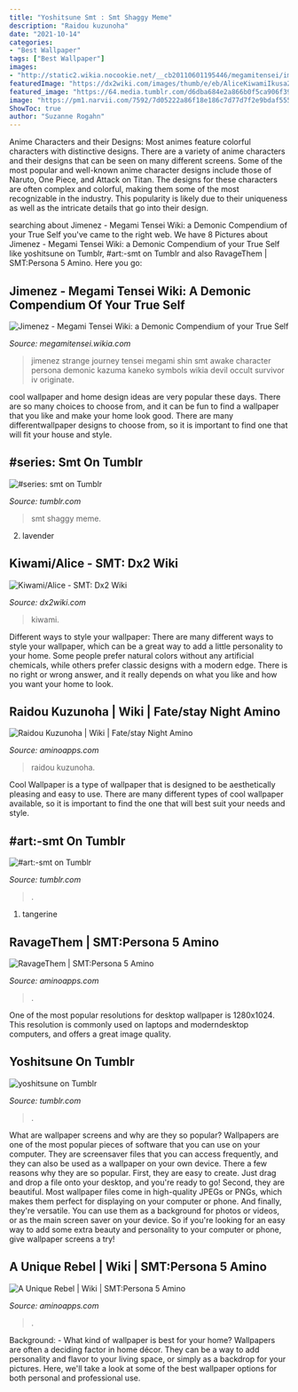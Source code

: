 ```yaml
---
title: "Yoshitsune Smt : Smt Shaggy Meme"
description: "Raidou kuzunoha"
date: "2021-10-14"
categories:
- "Best Wallpaper"
tags: ["Best Wallpaper"]
images:
- "http://static2.wikia.nocookie.net/__cb20110601195446/megamitensei/images/b/b8/Awake_Jimenez_2.JPG"
featuredImage: "https://dx2wiki.com/images/thumb/e/eb/AliceKiwamiIkusa2.jpg/297px-AliceKiwamiIkusa2.jpg"
featured_image: "https://64.media.tumblr.com/d6dba684e2a866b0f5ca906f39ef0ecb/tumblr_pm31puJnEA1vf484o_540.jpg"
image: "https://pm1.narvii.com/7592/7d05222a86f18e186c7d77d7f2e9bdaf5554b673r1-849-1200v2_hq.jpg"
ShowToc: true
author: "Suzanne Rogahn"
---
```



Anime Characters and their Designs: Most animes feature colorful characters with distinctive designs.
There are a variety of anime characters and their designs that can be seen on many different screens. Some of the most popular and well-known anime character designs include those of Naruto, One Piece, and Attack on Titan. The designs for these characters are often complex and colorful, making them some of the most recognizable in the industry. This popularity is likely due to their uniqueness as well as the intricate details that go into their design.

	

		
searching about Jimenez - Megami Tensei Wiki: a Demonic Compendium of your True Self you've came to the right web. We have 8 Pictures about Jimenez - Megami Tensei Wiki: a Demonic Compendium of your True Self like yoshitsune on Tumblr, #art:-smt on Tumblr and also RavageThem | SMT:Persona 5 Amino. Here you go:
		
    
## Jimenez - Megami Tensei Wiki: A Demonic Compendium Of Your True Self

<img loading=lazy src="http://static2.wikia.nocookie.net/__cb20110601195446/megamitensei/images/b/b8/Awake_Jimenez_2.JPG" onerror="this.onerror=null;this.src='https://tse4.mm.bing.net/th?id=OIP.IfShacll16AHt7inFs0qygHaNb&amp;pid=15.1';" alt="Jimenez - Megami Tensei Wiki: a Demonic Compendium of your True Self">

_Source: megamitensei.wikia.com_

>jimenez strange journey tensei megami shin smt awake character persona demonic kazuma kaneko symbols wikia devil occult survivor iv originate. 

	

cool wallpaper and home design ideas are very popular these days. There are so many choices to choose from, and it can be fun to find a wallpaper that you like and make your home look good. There are many differentwallpaper designs to choose from, so it is important to find one that will fit your house and style.

    
## #series: Smt On Tumblr

<img loading=lazy src="https://64.media.tumblr.com/d6dba684e2a866b0f5ca906f39ef0ecb/tumblr_pm31puJnEA1vf484o_540.jpg" onerror="this.onerror=null;this.src='https://tse4.mm.bing.net/th?id=OIP.SrBfHqUmJfxTyYHVFKOoUwHaIr&amp;pid=15.1';" alt="#series: smt on Tumblr">

_Source: tumblr.com_

>smt shaggy meme. 

	

2. lavender 

    
## Kiwami/Alice - SMT: Dx2 Wiki

<img loading=lazy src="https://dx2wiki.com/images/thumb/e/eb/AliceKiwamiIkusa2.jpg/297px-AliceKiwamiIkusa2.jpg" onerror="this.onerror=null;this.src='https://tse2.mm.bing.net/th?id=OIP.1-Bd5DC-IrEhVGSZE4EicAAAAA&amp;pid=15.1';" alt="Kiwami/Alice - SMT: Dx2 Wiki">

_Source: dx2wiki.com_

>kiwami. 

	

Different ways to style your wallpaper:
There are many different ways to style your wallpaper, which can be a great way to add a little personality to your home. Some people prefer natural colors without any artificial chemicals, while others prefer classic designs with a modern edge. There is no right or wrong answer, and it really depends on what you like and how you want your home to look.

    
## Raidou Kuzunoha | Wiki | Fate/stay Night Amino

<img loading=lazy src="https://pm1.narvii.com/7592/7d05222a86f18e186c7d77d7f2e9bdaf5554b673r1-849-1200v2_hq.jpg" onerror="this.onerror=null;this.src='https://tse4.mm.bing.net/th?id=OIP.JeKemoSwOvj9wjCYf8IqSgHaKe&amp;pid=15.1';" alt="Raidou Kuzunoha | Wiki | Fate/stay Night Amino">

_Source: aminoapps.com_

>raidou kuzunoha. 

	

Cool Wallpaper is a type of wallpaper that is designed to be aesthetically pleasing and easy to use. There are many different types of cool wallpaper available, so it is important to find the one that will best suit your needs and style.

    
## #art:-smt On Tumblr

<img loading=lazy src="https://64.media.tumblr.com/d6dba684e2a866b0f5ca906f39ef0ecb/tumblr_pm31puJnEA1vf484o_640.jpg" onerror="this.onerror=null;this.src='https://tse1.mm.bing.net/th?id=OIP.aUEr36YN-Np9GpaH8yFNMQHaIr&amp;pid=15.1';" alt="#art:-smt on Tumblr">

_Source: tumblr.com_

>. 

	

1. tangerine 

    
## RavageThem | SMT:Persona 5 Amino

<img loading=lazy src="https://pa1.narvii.com/7249/017688bb1c874d1ffcf9d09411a596dfe9fe71e3r1-484-200_hq.gif" onerror="this.onerror=null;this.src='https://tse4.mm.bing.net/th?id=OIP.JCLUXFjMjfjYgl7IHzEJGgHaDD&amp;pid=15.1';" alt="RavageThem | SMT:Persona 5 Amino">

_Source: aminoapps.com_

>. 

	

One of the most popular resolutions for desktop wallpaper is 1280x1024. This resolution is commonly used on laptops and moderndesktop computers, and offers a great image quality.

    
## Yoshitsune On Tumblr

<img loading=lazy src="https://78.media.tumblr.com/daecdf9a9e8c71f6ae484e7b280961c3/tumblr_mop6t5S4hJ1ssg673o1_500.jpg" onerror="this.onerror=null;this.src='https://tse2.mm.bing.net/th?id=OIP.kwe4Ur4EBOe0OjcgqZRDDwHaKc&amp;pid=15.1';" alt="yoshitsune on Tumblr">

_Source: tumblr.com_

>. 

	

What are wallpaper screens and why are they so popular?
Wallpapers are one of the most popular pieces of software that you can use on your computer. They are screensaver files that you can access frequently, and they can also be used as a wallpaper on your own device. There a few reasons why they are so popular. First, they are easy to create. Just drag and drop a file onto your desktop, and you're ready to go! Second, they are beautiful. Most wallpaper files come in high-quality JPEGs or PNGs, which makes them perfect for displaying on your computer or phone. And finally, they're versatile. You can use them as a background for photos or videos, or as the main screen saver on your device. So if you're looking for an easy way to add some extra beauty and personality to your computer or phone, give wallpaper screens a try!

    
## A Unique Rebel | Wiki | SMT:Persona 5 Amino

<img loading=lazy src="https://pm1.narvii.com/6498/1b1884cb8bc2f5f7b5904e5e4eecb0d579794cdb_hq.jpg" onerror="this.onerror=null;this.src='https://tse4.mm.bing.net/th?id=OIP.3WmTw9FuQiZhh0Ge8Muf9QHaEK&amp;pid=15.1';" alt="A Unique Rebel | Wiki | SMT:Persona 5 Amino">

_Source: aminoapps.com_

>. 

	

Background: - What kind of wallpaper is best for your home?
Wallpapers are often a deciding factor in home décor. They can be a way to add personality and flavor to your living space, or simply as a backdrop for your pictures. Here, we'll take a look at some of the best wallpaper options for both personal and professional use.

